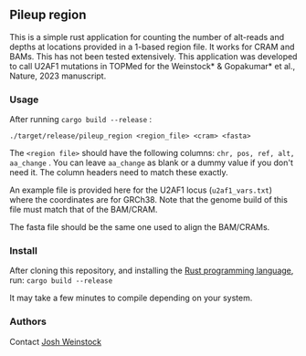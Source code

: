 ## Pileup region
This is a simple rust application for counting the number of alt-reads and depths at locations
provided in a 1-based region file. It works for CRAM and BAMs. This has not been tested extensively. 
This application was developed to call U2AF1 mutations in TOPMed for the 
Weinstock* & Gopakumar* et al., Nature, 2023 manuscript. 

### Usage

After running `cargo build --release` :

`./target/release/pileup_region <region_file> <cram> <fasta> `

The `<region file>` should have the following columns: `chr, pos, ref, alt, aa_change` . You 
can leave `aa_change` as blank or a dummy value if you don't need it. The column headers need to
match these exactly. 

An example file is provided here for the U2AF1 locus (`u2af1_vars.txt`) where the 
coordinates are for GRCh38. Note that the genome build of this file must match that of the 
BAM/CRAM. 

The fasta file should be the same one used to align the BAM/CRAMs. 

### Install
After cloning this repository, and installing the [Rust programming language](https://www.rust-lang.org/tools/install), run:
`cargo build --release`

It may take a few minutes to compile depending on your system. 

### Authors
Contact [Josh Weinstock](https://github.com/weinstockj)

